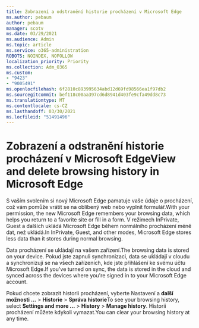 ```yaml
---
title: Zobrazení a odstranění historie procházení v Microsoft Edge
ms.author: pebaum
author: pebaum
manager: scotv
ms.date: 03/29/2021
ms.audience: Admin
ms.topic: article
ms.service: o365-administration
ROBOTS: NOINDEX, NOFOLLOW
localization_priority: Priority
ms.collection: Adm_O365
ms.custom:
- "9423"
- "9005491"
ms.openlocfilehash: 6f2810c893995634abd12d69fd98566ea1f97db2
ms.sourcegitcommit: bef118c00aa397cd6d8941d403fe9cfa49dd8c73
ms.translationtype: MT
ms.contentlocale: cs-CZ
ms.lasthandoff: 03/30/2021
ms.locfileid: "51491496"
---
```

# <a name="view-and-delete-browsing-history-in-microsoft-edge"></a><span data-ttu-id="ff8b5-102">Zobrazení a odstranění historie procházení v Microsoft Edge</span><span class="sxs-lookup"><span data-stu-id="ff8b5-102">View and delete browsing history in Microsoft Edge</span></span>

<span data-ttu-id="ff8b5-103">S vaším svolením si nový Microsoft Edge pamatuje vaše údaje o procházení, což vám pomůže vrátit se na oblíbený web nebo vyplnit formulář.</span><span class="sxs-lookup"><span data-stu-id="ff8b5-103">With your permission, the new Microsoft Edge remembers your browsing data, which helps you return to a favorite site or fill in a form.</span></span> <span data-ttu-id="ff8b5-104">V režimech InPrivate, Guest a dalších ukládá Microsoft Edge během normálního procházení méně dat, než ukládá.</span><span class="sxs-lookup"><span data-stu-id="ff8b5-104">In InPrivate, Guest, and other modes, Microsoft Edge stores less data than it stores during normal browsing.</span></span>

<span data-ttu-id="ff8b5-105">Data procházení se ukládají na vašem zařízení.</span><span class="sxs-lookup"><span data-stu-id="ff8b5-105">The browsing data is stored on your device.</span></span> <span data-ttu-id="ff8b5-106">Pokud jste zapnuli synchronizaci, data se ukládají v cloudu a synchronizují se na všech zařízeních, kde jste přihlášení ke svému účtu Microsoft Edge.</span><span class="sxs-lookup"><span data-stu-id="ff8b5-106">If you've turned on sync, the data is stored in the cloud and synced across the devices where you're signed in to your Microsoft Edge account.</span></span>

<span data-ttu-id="ff8b5-107">Pokud chcete zobrazit historii procházení, vyberte Nastavení a **další možnosti ...**   >  **Historie**  >  **Správa historie**</span><span class="sxs-lookup"><span data-stu-id="ff8b5-107">To see your browsing history, select **Settings and more ...**  > **History** > **Manage history**.</span></span> <span data-ttu-id="ff8b5-108">Historii procházení můžete kdykoli vymazat.</span><span class="sxs-lookup"><span data-stu-id="ff8b5-108">You can clear your browsing history at any time.</span></span>